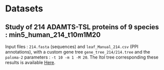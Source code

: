 # Datasets

## Study of 214 ADAMTS-TSL proteins of 9 species : min5_human_214_t10m1M20

Input files : ```214.fasta``` (sequences) and ```leaf_Manual_214.csv``` (PPI annotations), with a custom gene tree ```gene_tree_214/214.tree``` and the ```paloma-2``` parameters : ```-t 10 -m 1 -M 20```.
The Itol tree corresponding these results is available [Here](https://itol.embl.de/tree/13125419158431781652196295).


